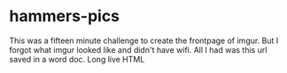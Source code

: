 # hammers-pics

This was a fifteen minute challenge to create the frontpage of imgur. But I forgot what imgur looked like and didn't have wifi. All I had was this url saved in a word doc. Long live HTML
